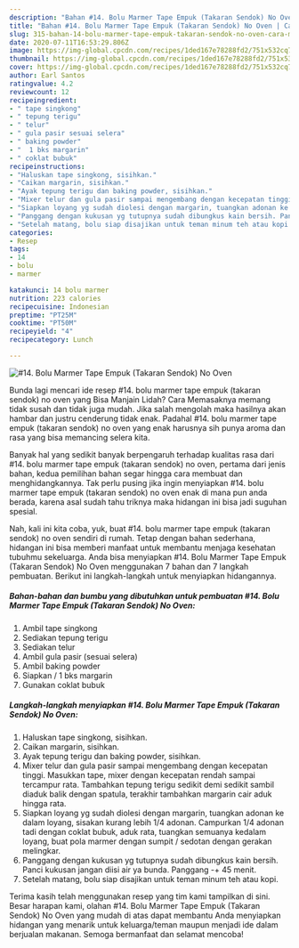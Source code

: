 ```yaml
---
description: "Bahan #14. Bolu Marmer Tape Empuk (Takaran Sendok) No Oven | Cara Masak #14. Bolu Marmer Tape Empuk (Takaran Sendok) No Oven Yang Enak Dan Lezat"
title: "Bahan #14. Bolu Marmer Tape Empuk (Takaran Sendok) No Oven | Cara Masak #14. Bolu Marmer Tape Empuk (Takaran Sendok) No Oven Yang Enak Dan Lezat"
slug: 315-bahan-14-bolu-marmer-tape-empuk-takaran-sendok-no-oven-cara-masak-14-bolu-marmer-tape-empuk-takaran-sendok-no-oven-yang-enak-dan-lezat
date: 2020-07-11T16:53:29.806Z
image: https://img-global.cpcdn.com/recipes/1ded167e78288fd2/751x532cq70/14-bolu-marmer-tape-empuk-takaran-sendok-no-oven-foto-resep-utama.jpg
thumbnail: https://img-global.cpcdn.com/recipes/1ded167e78288fd2/751x532cq70/14-bolu-marmer-tape-empuk-takaran-sendok-no-oven-foto-resep-utama.jpg
cover: https://img-global.cpcdn.com/recipes/1ded167e78288fd2/751x532cq70/14-bolu-marmer-tape-empuk-takaran-sendok-no-oven-foto-resep-utama.jpg
author: Earl Santos
ratingvalue: 4.2
reviewcount: 12
recipeingredient:
- " tape singkong"
- " tepung terigu"
- " telur"
- " gula pasir sesuai selera"
- " baking powder"
- "  1 bks margarin"
- " coklat bubuk"
recipeinstructions:
- "Haluskan tape singkong, sisihkan."
- "Caikan margarin, sisihkan."
- "Ayak tepung terigu dan baking powder, sisihkan."
- "Mixer telur dan gula pasir sampai mengembang dengan kecepatan tinggi. Masukkan tape, mixer dengan kecepatan rendah sampai tercampur rata. Tambahkan tepung terigu sedikit demi sedikit sambil diaduk balik dengan spatula, terakhir tambahkan margarin cair aduk hingga rata."
- "Siapkan loyang yg sudah diolesi dengan margarin, tuangkan adonan ke dalam loyang, sisakan kurang lebih 1/4 adonan. Campurkan 1/4 adonan tadi dengan coklat bubuk, aduk rata, tuangkan semuanya kedalam loyang, buat pola marmer dengan sumpit / sedotan dengan gerakan melingkar."
- "Panggang dengan kukusan yg tutupnya sudah dibungkus kain bersih. Panci kukusan jangan diisi air ya bunda. Panggang -+ 45 menit."
- "Setelah matang, bolu siap disajikan untuk teman minum teh atau kopi."
categories:
- Resep
tags:
- 14
- bolu
- marmer

katakunci: 14 bolu marmer 
nutrition: 223 calories
recipecuisine: Indonesian
preptime: "PT25M"
cooktime: "PT50M"
recipeyield: "4"
recipecategory: Lunch

---
```



![#14. Bolu Marmer Tape Empuk (Takaran Sendok) No Oven](https://img-global.cpcdn.com/recipes/1ded167e78288fd2/751x532cq70/14-bolu-marmer-tape-empuk-takaran-sendok-no-oven-foto-resep-utama.jpg)

Bunda lagi mencari ide resep #14. bolu marmer tape empuk (takaran sendok) no oven yang Bisa Manjain Lidah? Cara Memasaknya memang tidak susah dan tidak juga mudah. Jika salah mengolah maka hasilnya akan hambar dan justru cenderung tidak enak. Padahal #14. bolu marmer tape empuk (takaran sendok) no oven yang enak harusnya sih punya aroma dan rasa yang bisa memancing selera kita.



Banyak hal yang sedikit banyak berpengaruh terhadap kualitas rasa dari #14. bolu marmer tape empuk (takaran sendok) no oven, pertama dari jenis bahan, kedua pemilihan bahan segar hingga cara membuat dan menghidangkannya. Tak perlu pusing jika ingin menyiapkan #14. bolu marmer tape empuk (takaran sendok) no oven enak di mana pun anda berada, karena asal sudah tahu triknya maka hidangan ini bisa jadi suguhan spesial.


Nah, kali ini kita coba, yuk, buat #14. bolu marmer tape empuk (takaran sendok) no oven sendiri di rumah. Tetap dengan bahan sederhana, hidangan ini bisa memberi manfaat untuk membantu menjaga kesehatan tubuhmu sekeluarga. Anda bisa menyiapkan #14. Bolu Marmer Tape Empuk (Takaran Sendok) No Oven menggunakan 7 bahan dan 7 langkah pembuatan. Berikut ini langkah-langkah untuk menyiapkan hidangannya.

<!--inarticleads1-->

##### Bahan-bahan dan bumbu yang dibutuhkan untuk pembuatan #14. Bolu Marmer Tape Empuk (Takaran Sendok) No Oven:

1. Ambil  tape singkong
1. Sediakan  tepung terigu
1. Sediakan  telur
1. Ambil  gula pasir (sesuai selera)
1. Ambil  baking powder
1. Siapkan  / 1 bks margarin
1. Gunakan  coklat bubuk




<!--inarticleads2-->

##### Langkah-langkah menyiapkan #14. Bolu Marmer Tape Empuk (Takaran Sendok) No Oven:

1. Haluskan tape singkong, sisihkan.
1. Caikan margarin, sisihkan.
1. Ayak tepung terigu dan baking powder, sisihkan.
1. Mixer telur dan gula pasir sampai mengembang dengan kecepatan tinggi. Masukkan tape, mixer dengan kecepatan rendah sampai tercampur rata. Tambahkan tepung terigu sedikit demi sedikit sambil diaduk balik dengan spatula, terakhir tambahkan margarin cair aduk hingga rata.
1. Siapkan loyang yg sudah diolesi dengan margarin, tuangkan adonan ke dalam loyang, sisakan kurang lebih 1/4 adonan. Campurkan 1/4 adonan tadi dengan coklat bubuk, aduk rata, tuangkan semuanya kedalam loyang, buat pola marmer dengan sumpit / sedotan dengan gerakan melingkar.
1. Panggang dengan kukusan yg tutupnya sudah dibungkus kain bersih. Panci kukusan jangan diisi air ya bunda. Panggang -+ 45 menit.
1. Setelah matang, bolu siap disajikan untuk teman minum teh atau kopi.




Terima kasih telah menggunakan resep yang tim kami tampilkan di sini. Besar harapan kami, olahan #14. Bolu Marmer Tape Empuk (Takaran Sendok) No Oven yang mudah di atas dapat membantu Anda menyiapkan hidangan yang menarik untuk keluarga/teman maupun menjadi ide dalam berjualan makanan. Semoga bermanfaat dan selamat mencoba!

